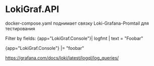 # LokiGraf.API
docker-compose.yaml поднимает связку Loki-Grafana-Promtail для тестирования


Filter by fields:
{app="LokiGraf.Console"}| logfmt | text = "Foobar"

{app="LokiGraf.Console"} |= "foobar"

https://grafana.com/docs/loki/latest/logql/log_queries/
